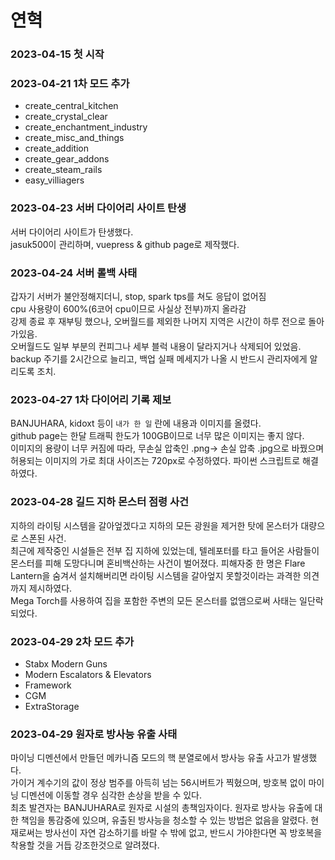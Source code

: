 # 연혁

### 2023-04-15 첫 시작

### 2023-04-21 1차 모드 추가  

- create_central_kitchen
- create_crystal_clear
- create_enchantment_industry
- create_misc_and_things
- create_addition
- create_gear_addons
- create_steam_rails
- easy_villiagers

### 2023-04-23 서버 다이어리 사이트 탄생

서버 다이어리 사이트가 탄생했다.  
jasuk500이 관리하며, vuepress & github page로 제작했다.

### 2023-04-24 서버 롤백 사태  

갑자기 서버가 불안정해지더니, stop, spark tps를 쳐도 응답이 없어짐  
cpu 사용량이 600%(6코어 cpu이므로 사실상 전부)까지 올라감  
강제 종료 후 재부팅 했으나, 오버월드를 제외한 나머지 지역은 시간이 하루 전으로 돌아가있음.  
오버월드도 일부 부분의 컨피그나 세부 블럭 내용이 달라지거나 삭제되어 있었음.  
backup 주기를 2시간으로 늘리고, 백업 실패 메세지가 나올 시 반드시 관리자에게 알리도록 조치.  

### 2023-04-27 1차 다이어리 기록 제보

BANJUHARA, kidoxt 등이 `내가 한 일` 란에 내용과 이미지를 올렸다.  
github page는 한달 트래픽 한도가 100GB이므로 너무 많은 이미지는 좋지 않다.  
이미지의 용량이 너무 커짐에 따라, 무손실 압축인 .png-> 손실 압축 .jpg으로 바꿨으며
허용되는 이미지의 가로 최대 사이즈는 720px로 수정하였다. 
파이썬 스크립트로 해결하였다.

### 2023-04-28 길드 지하 몬스터 점령 사건

지하의 라이팅 시스템을 갈아엎겠다고 지하의 모든 광원을 제거한 탓에 몬스터가 대량으로 스폰된 사건.  
최근에 제작중인 시설들은 전부 집 지하에 있었는데, 텔레포터를 타고 들어온 사람들이 몬스터를 피해 도망다니며 혼비백산하는 사건이 벌어졌다. 
피해자중 한 명은 Flare Lantern을 숨겨서 설치해버리면 라이팅 시스템을 갈아엎지 못할것이라는 과격한 의견까지 제시하였다.  
Mega Torch를 사용하여 집을 포함한 주변의 모든 몬스터를 없앰으로써 사태는 일단락 되었다.  
### 2023-04-29 2차 모드 추가

- Stabx Modern Guns
- Modern Escalators & Elevators
- Framework
- CGM
- ExtraStorage

### 2023-04-29 원자로 방사능 유출 사태

마이닝 디멘션에서 만들던 메카니즘 모드의 핵 분열로에서 방사능 유출 사고가 발생했다.  
가이거 계수기의 값이 정상 범주를 아득히 넘는 56시버트가 찍혔으며, 방호복 없이 마이닝 디멘션에 이동할 경우 심각한 손상을 받을 수 있다.  
최초 발견자는 BANJUHARA로 원자로 시설의 총책임자이다. 원자로 방사능 유출에 대한 책임을 통감중에 있으며, 유출된 방사능을 청소할 수 있는 방법은 없음을 알렸다. 현재로써는 방사선이 자연 감소하기를 바랄 수 밖에 없고, 반드시 가야한다면 꼭 방호복을 착용할 것을 거듭 강조한것으로 알려졌다.